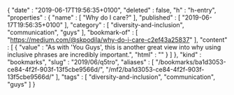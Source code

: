 {
  "date" : "2019-06-17T19:56:35+0100",
  "deleted" : false,
  "h" : "h-entry",
  "properties" : {
    "name" : [ "Why do I care?" ],
    "published" : [ "2019-06-17T19:56:35+0100" ],
    "category" : [ "diversity-and-inclusion", "communication", "guys" ],
    "bookmark-of" : [ "https://medium.com/@skpodila/why-do-i-care-c2ef43a25837" ],
    "content" : [ {
      "value" : "As with 'You Guys', this is another great view into why using inclusive phrases are incredibly important.",
      "html" : ""
    } ]
  },
  "kind" : "bookmarks",
  "slug" : "2019/06/q5tro",
  "aliases" : [ "/bookmarks/ba1d3053-ce84-4f2f-903f-13f5cbe9566d/", "/mf2/ba1d3053-ce84-4f2f-903f-13f5cbe9566d/" ],
  "tags" : [ "diversity-and-inclusion", "communication", "guys" ]
}
